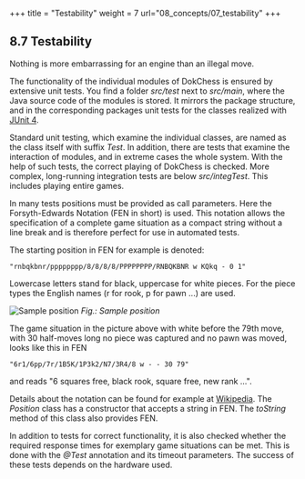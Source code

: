 +++
title = "Testability"
weight = 7
url="08_concepts/07_testability"
+++

## 8.7 Testability

Nothing is more embarrassing for an engine than an illegal move.

The functionality of the individual modules of DokChess is ensured by extensive unit tests. You find a folder _src/test_ next to _src/main_, where the Java source code of the modules is stored. It mirrors the package structure, and in the corresponding packages unit tests for the classes realized with [JUnit 4](https://junit.org/junit4/).

Standard unit testing, which examine the individual classes, are named as the class itself with suffix _Test_.
In addition, there are tests that examine the interaction of modules, and in extreme cases the whole system.
With the help of such tests, the correct playing of DokChess is checked.
More complex, long-running integration tests are below _src/integTest_. This includes playing entire games.

In many tests positions must be provided as call parameters. Here the Forsyth-Edwards Notation (FEN in short) is used. This notation allows the specification of a complete game situation as a compact string without a line break and is therefore perfect for use in automated tests.

The starting position in FEN for example is denoted:

    "rnbqkbnr/pppppppp/8/8/8/8/PPPPPPPP/RNBQKBNR w KQkq - 0 1"

Lowercase letters stand for black, uppercase for white pieces. For the piece types the English names (r for rook, p for pawn  ...) are used.

![Sample position](/images/en/08_xx_SamplePositionDiagram.png "Sample position")
*Fig.: Sample position*

The game situation in the picture above with white before the 79th move, with 30 half-moves long no piece was captured and no pawn was moved, looks like this in FEN

    "6r1/6pp/7r/1B5K/1P3k2/N7/3R4/8 w - - 30 79"

and reads "6 squares free, black rook, square free, new rank ...".

Details about the notation can be found for example at [Wikipedia](https://en.wikipedia.org/wiki/Forsyth–Edwards_Notation). The _Position_ class has a constructor that accepts a string in FEN. The _toString_ method of this class also provides FEN.

In addition to tests for correct functionality, it is also checked whether the required response times for exemplary game situations can be met.
This is done with the _@Test_ annotation and its timeout parameters. The success of these tests depends on the hardware used.
